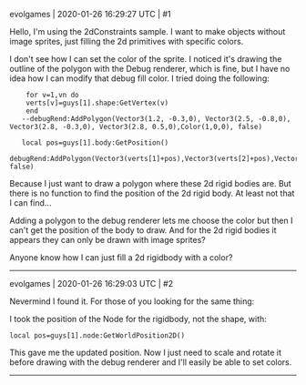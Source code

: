 evolgames | 2020-01-26 16:29:27 UTC | #1

Hello, I'm using the 2dConstraints sample. I want to make objects without image sprites, just filling the 2d primitives with specific colors.

I don't see how I can set the color of the sprite. I noticed it's drawing the outline of the polygon with the Debug renderer, which is fine, but I have no idea how I can modify that debug fill color. I tried doing the following:

```
    for v=1,vn do
    verts[v]=guys[1].shape:GetVertex(v)
    end
   --debugRend:AddPolygon(Vector3(1.2, -0.3,0), Vector3(2.5, -0.8,0), Vector3(2.8, -0.3,0), Vector3(2.8, 0.5,0),Color(1,0,0), false)
   
   local pos=guys[1].body:GetPosition()
   debugRend:AddPolygon(Vector3(verts[1]+pos),Vector3(verts[2]+pos),Vector3(verts[3]+pos),Vector3(verts[4]+pos),Color(1,1,1), false)
```

Because I just want to draw a polygon where these 2d rigid bodies are. But there is no function to find the position of the 2d rigid body. At least not that I can find...

Adding a polygon to the debug renderer lets me choose the color but then  I can't get the position of the body to draw. And for the 2d rigid bodies it appears they can only be drawn with image sprites?

Anyone know how I can just fill a 2d rigidbody with a color?

-------------------------

evolgames | 2020-01-26 16:29:03 UTC | #2

Nevermind I found it. For those of you looking for the same thing:

I took the position of the Node for the rigidbody, not the shape, with:

```local pos=guys[1].node:GetWorldPosition2D()```

This gave me the updated position. Now I just need to scale and rotate it before drawing with the debug renderer and I'll easily be able to set colors.

-------------------------

